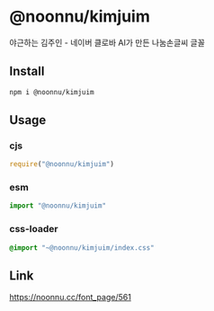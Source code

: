 # @noonnu/kimjuim
야근하는 김주인 - 네이버 클로바 AI가 만든 나눔손글씨 글꼴

## Install
```sh
npm i @noonnu/kimjuim
```
## Usage
### cjs
```js
require("@noonnu/kimjuim")
```
### esm
```js
import "@noonnu/kimjuim"
```
### css-loader
```css
@import "~@noonnu/kimjuim/index.css"
```

## Link
https://noonnu.cc/font_page/561